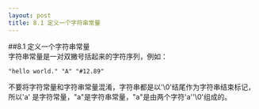 ```yaml
---
layout: post
title: 8.1 定义一个字符串常量
---
```


##8.1 定义一个字符串常量   
字符串常量是一对双撇号括起来的字符序列，例如：   

	"hello world." "A" "#12.89"   

不要将字符常量和字符串常量混淆，字符串都是以'\0'结尾作为字符串结束标记，所以'a' 是字符常量，"a"是字符串常量，"a"是由两个字符'a''\0'组成的。
